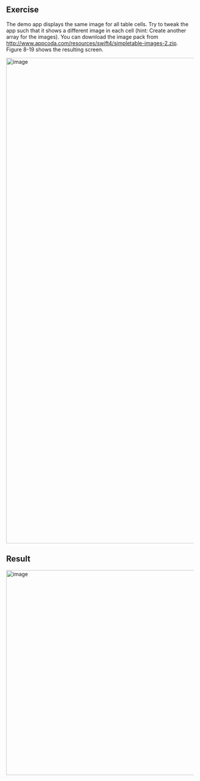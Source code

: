 ## Exercise

The demo app displays the same image for all table cells. Try to tweak the app such that it shows a different image in each cell (hint: Create another array for the images). You can download the image pack from http://www.appcoda.com/resources/swift4/simpletable-images-2.zip. Figure 8-19 shows the resulting screen.

<img width="1305" alt="image" src="https://github.com/user-attachments/assets/906eeac0-f33b-490a-9dc4-d679fba04150">

## Result

<img width="551" alt="image" src="https://github.com/user-attachments/assets/a7591324-a3a0-445e-9800-44c2c5d69061">
